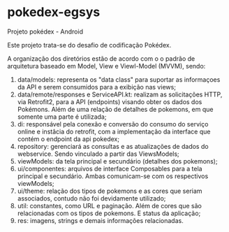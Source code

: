 # pokedex-egsys
Projeto pokédex - Android

Este projeto trata-se do desafio de codificação Pokédex.

A organização dos diretórios estão de acordo com o o padrão de arquitetura baseado em Model, View e Viewl-Model (MVVM), sendo:
1) data/models: representa os "data class" para suportar as informaçoes da API e serem consumidos para a exibição nas views;
2) data/remote/responses e ServiceAPI.kt: realizam as solicitações HTTP, via Retrofit2, para a API (endpoints) visando obter os dados dos Pokémons. Além de uma relação de detalhes de pokemons, em que somente uma parte é utilizada;
3) di: responsável pela conexão e conversão do consumo do serviço online e instâcia do retrofit, com a implementação da interface que contém o endpoint da api pokedex;
4) repository: gerenciará as consultas e as atualizações de dados do webservice. Sendo vinculado a partir das ViewsModels;
5) viewModels: da tela principal e secundário (detalhes dos pokemons);
6) ui/componentes: arquivos de interface Composables para a tela principal e secundário. Ambas comunicam-se com os respectivos viewModels;
7) ui/theme: relação dos tipos de pokemons e as cores que seriam associados, contudo não foi devidamente utilizado; 
8) util: constantes, como URL e paginação. Além de cores que são relacionadas com os tipos de pokemons. E status da aplicação;
9) res: imagens, strings e demais informações relacionadas.
